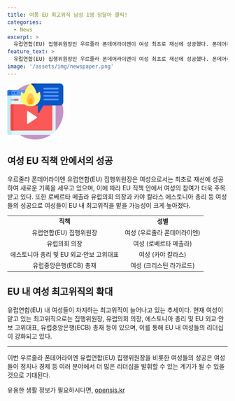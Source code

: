 ```yaml
---
title: 여풍 EU 최고위직 남성 1명 덩달아 클릭!
categories:
  - News
excerpt: >
  유럽연합(EU) 집행위원장인 우르줄라 폰데어라이엔이 여성 최초로 재선에 성공했다. 폰데어라이엔의 연임은 새로운 여성의 역사를 만들었으며, 다른 여성 지도자들도 주목받고 있다. 로베르타 메촐라 유럽의회 의장과 카야 칼라스 에스토니아 총리를 예로 들어 여성들이 유럽의 정상에 올라서는 모습을 보였다. 이에 반해, EU 정상회의 상임의장은 여성이 아닐 가능성이 크다. 여성들의 유럽 정상 진출은 증가하고 있지만, 여전히 개별 회원국에서 여성 최고위층 인사가 부족한 실정이다.
feature_text: >
  유럽연합(EU) 집행위원장인 우르줄라 폰데어라이엔이 여성 최초로 재선에 성공했다. 폰데어라이엔의 연임은 새로운 여성의 역사를 만들었으며, 다른 여성 지도자들도 주목받고 있다. 로베르타 메촐라 유럽의회 의장과 카야 칼라스 에스토니아 총리를 예로 들어 여성들이 유럽의 정상에 올라서는 모습을 보였다. 이에 반해, EU 정상회의 상임의장은 여성이 아닐 가능성이 크다. 여성들의 유럽 정상 진출은 증가하고 있지만, 여전히 개별 회원국에서 여성 최고위층 인사가 부족한 실정이다.
image: '/assets/img/newspaper.png'
---
```


<p><img src="/assets/img/news.png" alt="rentncar 속보" /></p>

<h2 data-ke-size="size26">여성 EU 직책 안에서의 성공</h2>

<p data-ke-size="size16">우르줄라 폰데어라이엔 유럽연합(EU) 집행위원장은 여성으로서는 최초로 재선에 성공하여 새로운 기록을 세우고 있으며, 이에 따라 EU 직책 안에서 여성의 참여가 더욱 주목받고 있다. 또한 로베르타 메촐라 유럽의회 의장과 카야 칼라스 에스토니아 총리 등 여성들의 성공으로 여성들이 EU 내 최고위직을 맡을 가능성이 크게 높아졌다.</p>

<table style="width: 100%;">
<tbody>
<tr>
<td style="text-align: center; height: 17px;"><b>직책</b></td>
<td style="text-align: center; height: 17px;"><b>성별</b></td>
</tr>
<tr>
<td style="text-align: center; height: 17px;">유럽연합(EU) 집행위원장</td>
<td style="text-align: center; height: 17px;">여성 (우르줄라 폰데어라이엔)</td>
</tr>
<tr>
<td style="text-align: center; height: 17px;">유럽의회 의장</td>
<td style="text-align: center; height: 17px;">여성 (로베르타 메촐라)</td>
</tr>
<tr>
<td style="text-align: center; height: 17px;">에스토니아 총리 및 EU 외교·안보 고위대표</td>
<td style="text-align: center; height: 17px;">여성 (카야 칼라스)</td>
</tr>
<tr>
<td style="text-align: center; height: 17px;">유럽중앙은행(ECB) 총재</td>
<td style="text-align: center; height: 17px;">여성 (크리스틴 라가르드)</td>
</tr>
</tbody>
</table>

<h2 data-ke-size="size26">EU 내 여성 최고위직의 확대</h2>

<p data-ke-size="size16">유럽연합(EU) 내 여성들이 차지하는 최고위직이 늘어나고 있는 추세이다. 현재 여성이 맡고 있는 최고위직으로는 집행위원장, 유럽의회 의장, 에스토니아 총리 및 EU 외교·안보 고위대표, 유럽중앙은행(ECB) 총재 등이 있으며, 이를 통해 EU 내 여성들의 리더십이 강화되고 있다.</p>

<hr>

<p data-ke-size="size16">이번 우르줄라 폰데어라이엔 유럽연합(EU) 집행위원장을 비롯한 여성들의 성공은 여성들이 정치나 경제 등 여러 분야에서 더 많은 리더십을 발휘할 수 있는 계기가 될 수 있을 것으로 기대된다.</p>
유용한 생활 정보가 필요하시다면, <a href="https://opensis.kr" rel="dofollow">opensis.kr</a>


